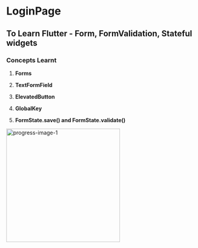# LoginPage

## To Learn Flutter - Form, FormValidation, Stateful widgets 

### Concepts Learnt

1. **Forms**

2. **TextFormField**

3. **ElevatedButton**

4. **GlobalKey**

5. **FormState.save() and FormState.validate()**

<img src="https://github.com/user-attachments/assets/8b98a4bf-b2d0-47ac-9ec7-b2c7c1f0677e" alt="progress-image-1" width=300 />
